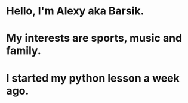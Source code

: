 # Hello, I'm Alexy aka Barsik.
# My interests are sports, music and family.
# I started my python lesson a week ago.
